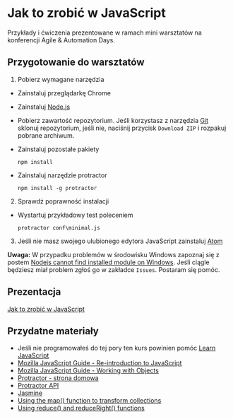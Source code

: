 # Jak to zrobić w JavaScript

Przykłady i ćwiczenia prezentowane w ramach mini warsztatów na konferencji
Agile & Automation Days.

## Przygotowanie do warsztatów
1. Pobierz wymagane narzędzia
  * Zainstaluj przeglądarkę Chrome
  * Zainstaluj [Node.js](https://nodejs.org/)
  * Pobierz zawartość repozytorium. Jeśli korzystasz z narzędzia [Git](https://git-scm.com/downloads) sklonuj repozytorium, jeśli nie, naciśnij przycisk `Download ZIP` i rozpakuj pobrane archiwum.

  * Zainstaluj pozostałe pakiety

    `npm install`
  * Zainstaluj narzędzie protractor 

	`npm install -g protractor`
2. Sprawdź poprawność instalacji  
  * Wystartuj przykładowy test poleceniem

    `protractor conf\minimal.js`
3. Jeśli nie masz swojego ulubionego edytora JavaScript zainstaluj [Atom](https://atom.io/)

**Uwaga:** W przypadku problemów w środowisku Windows zapoznaj się z postem [Nodejs cannot find installed module on Windows](http://stackoverflow.com/questions/9587665/nodejs-cannot-find-installed-module-on-windows/). Jeśli ciągle będziesz miał problem zgłoś go w zakładce `Issues`. Postaram się pomóc.

## Prezentacja
[Jak to zrobić w JavaScript](http://www.slideshare.net/jacekokrojek/aadays-2015-jak-to-zrobic-w-javascript)

## Przydatne materiały
* Jeśli nie programowałeś do tej pory ten kurs powinien pomóc [Learn JavaScript](https://www.codecademy.com/tracks/javascript)
* [Mozilla JavaScript Guide - Re-introduction to JavaScript](https://developer.mozilla.org/en-US/docs/Web/JavaScript/A_re-introduction_to_JavaScript)
* [Mozilla JavaScript Guide - Working with Objects](https://developer.mozilla.org/en-US/docs/Web/JavaScript/Guide/Working_with_Objects)
* [Protractor - strona domowa](https://angular.github.io/protractor/#/)
* [Protractor API](https://angular.github.io/protractor/#/api)
* [Jasmine](http://jasmine.github.io/2.3/introduction.html)
* [Using the map() function to transform collections](https://www.youtube.com/watch?v=646Xw2qFqJU)
* [Using reduce() and reduceRight() functions](https://www.youtube.com/watch?v=CQdaGcxQhSE)

